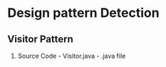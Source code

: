 # Design pattern Detection

## Visitor Pattern

  1. Source Code
    - Visitor.java
    - .java file
    
    
    
    
    
    
